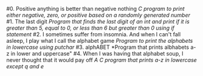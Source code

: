 #0. Positive anything is better than negative nothing
*C program to print either negative, zero, or positive based on a randomly generated number*
#1. The last digit
*Program that finds the last digit of an int and print if it is greater than 5, equal to 0, or less than 6 but greater than 0 using if statement*
#2. I sometimes suffer from insomnia. And when I can't fall asleep, I play what I call the alphabet game
*Program to print the alphabets in lowercase using putchar*
#3. alphABET
*Program that prints albhabets a-z in lower and uppercase"
#4. When I was having that alphabet soup, I never thought that it would pay off
*A C program that prints a-z in lowercase except q and e*
